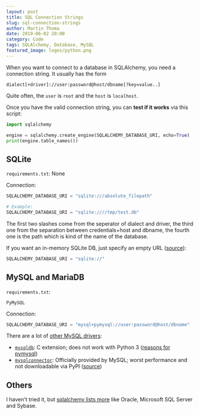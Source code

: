 ```yaml
---
layout: post
title: SQL Connection Strings
slug: sql-connection-strings
author: Martin Thoma
date: 2019-06-02 20:00
category: Code
tags: SQLAlchemy, Database, MySQL
featured_image: logos/python.png
---
```

When you want to connect to a database in SQLAlchemy, you need a connection
string. It usually has the form

```text
dialect[+driver]://user:password@host/dbname[?key=value..]
```

Quite often, the `user` is `root` and the `host` is `localhost`.

Once you have the valid connection string, you can **test if it works** via this script:

```python
import sqlalchemy

engine = sqlalchemy.create_engine(SQLALCHEMY_DATABASE_URI, echo=True)
print(engine.table_names())
```


## SQLite


`requirements.txt`: None


Connection:

```python
SQLALCHEMY_DATABASE_URI = "sqlite:///absolute_filepath"

# Example:
SQLALCHEMY_DATABASE_URI = "sqlite:////tmp/test.db"
```

The first two slashes come from the seperator of dialect and driver, the third
one from the separation between credentials+host and dbname, the fourth one is
the path which is kind of the name of the database.

If you want an in-memory SQLite DB, just specify an empty URL ([source](https://docs.sqlalchemy.org/en/13/core/engines.html#sqlite)):

```python
SQLALCHEMY_DATABASE_URI = "sqlite://"
```


## MySQL and MariaDB

`requirements.txt`:

```text
PyMySQL
```

Connection:

```python
SQLALCHEMY_DATABASE_URI = "mysql+pymysql://user:password@host/dbname"
```

There are a lot of [other MySQL drivers](https://docs.sqlalchemy.org/en/13/dialects/mysql.html):

* [`mysqldb`](https://pypi.org/project/MySQL-python/): C extension; does not work with Python 3 ([reasons for pymysql](https://stackoverflow.com/a/14076841/562769))
* [`mysqlconnector`](https://dev.mysql.com/doc/connector-python/en/): Officially provided by MySQL; worst performance and not downloadable via PyPI ([source](https://stackoverflow.com/a/46396881/562769))

## Others

I haven't tried it, but [sqlalchemy lists more](https://docs.sqlalchemy.org/en/13/dialects/index.html) like Oracle, Microsoft SQL Server and Sybase.
